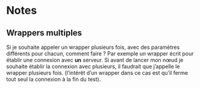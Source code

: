 # Notes

## Wrappers multiples

Si je souhaite appeler un wrapper plusieurs fois, avec des paramètres différents pour chacun, comment faire ?
Par exemple un wrapper écrit pour établir une connexion avec **un** serveur. Si avant de lancer mon nœud je 
souhaite établir la connexion avec plusieurs, il faudrait que j’appelle le wrapper plusieurs fois.
(l’intérêt d’un wrapper dans ce cas est qu’il ferme tout seul la connexion à la fin du test).

